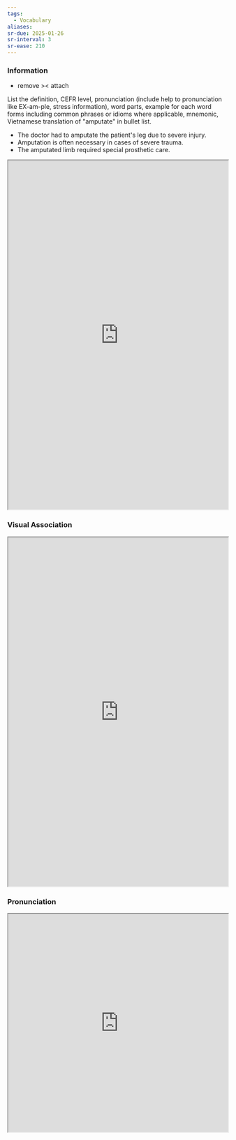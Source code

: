 ```yaml
---
tags:
  - Vocabulary
aliases:
sr-due: 2025-01-26
sr-interval: 3
sr-ease: 210
---
```

### Information

- remove >< attach

List the definition, CEFR level, pronunciation (include help to pronunciation like EX-am-ple, stress information), word parts, example for each word forms including common phrases or idioms where applicable, mnemonic, Vietnamese translation of "amputate" in bullet list.

- The doctor had to amputate the patient's leg due to severe injury.
- Amputation is often necessary in cases of severe trauma.
- The amputated limb required special prosthetic care.

<iframe
    height="800"
    width="100%"
    style="padding: 0; margin: 0;"
    src="https://www.perplexity.ai">
</iframe>

### Visual Association

<iframe
    height="800"
    width="100%"
    style="padding: 0; margin: 0;"
    src="https://www.google.com/search?tbm=isch&q=amputate">
</iframe>

### Pronunciation

<iframe
    height="500"
    width="100%"
    style="padding: 0; margin: 0;"
    src="https://www.google.com/search?q=how+to+pronounce+amputate&hl=en">
</iframe>